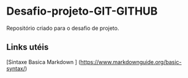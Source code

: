 # Desafio-projeto-GIT-GITHUB
Repositório criado para o desafio de projeto.

## Links utéis
[Sintaxe Basica Markdown ] (https://www.markdownguide.org/basic-syntax/)
